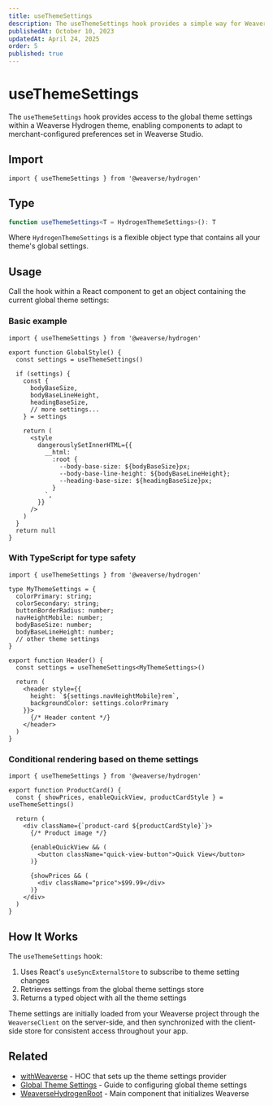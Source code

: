 ```yaml
---
title: useThemeSettings
description: The useThemeSettings hook provides a simple way for Weaverse Hydrogen components to retrieve and utilize the global theme settings.
publishedAt: October 10, 2023
updatedAt: April 24, 2025
order: 5
published: true
---
```


# useThemeSettings

The `useThemeSettings` hook provides access to the global theme settings within a Weaverse Hydrogen theme, enabling components to adapt to merchant-configured preferences set in Weaverse Studio.

## Import

```tsx
import { useThemeSettings } from '@weaverse/hydrogen'
```

## Type

```typescript
function useThemeSettings<T = HydrogenThemeSettings>(): T
```

Where `HydrogenThemeSettings` is a flexible object type that contains all your theme's global settings.

## Usage

Call the hook within a React component to get an object containing the current global theme settings:

### Basic example

```tsx
import { useThemeSettings } from '@weaverse/hydrogen'

export function GlobalStyle() {
  const settings = useThemeSettings()
  
  if (settings) {
    const {
      bodyBaseSize,
      bodyBaseLineHeight,
      headingBaseSize,
      // more settings...
    } = settings

    return (
      <style
        dangerouslySetInnerHTML={{
          __html: `
            :root {
              --body-base-size: ${bodyBaseSize}px;
              --body-base-line-height: ${bodyBaseLineHeight};
              --heading-base-size: ${headingBaseSize}px;
            }
          `,
        }}
      />
    )
  }
  return null
}
```

### With TypeScript for type safety

```tsx
import { useThemeSettings } from '@weaverse/hydrogen'

type MyThemeSettings = {
  colorPrimary: string;
  colorSecondary: string;
  buttonBorderRadius: number;
  navHeightMobile: number;
  bodyBaseSize: number;
  bodyBaseLineHeight: number;
  // other theme settings
}

export function Header() {
  const settings = useThemeSettings<MyThemeSettings>() 
  
  return (
    <header style={{ 
      height: `${settings.navHeightMobile}rem`,
      backgroundColor: settings.colorPrimary 
    }}>
      {/* Header content */}
    </header>
  )
}
```

### Conditional rendering based on theme settings

```tsx
import { useThemeSettings } from '@weaverse/hydrogen'

export function ProductCard() {
  const { showPrices, enableQuickView, productCardStyle } = useThemeSettings()
  
  return (
    <div className={`product-card ${productCardStyle}`}>
      {/* Product image */}
      
      {enableQuickView && (
        <button className="quick-view-button">Quick View</button>
      )}
      
      {showPrices && (
        <div className="price">$99.99</div>
      )}
    </div>
  )
}
```

## How It Works

The `useThemeSettings` hook:

1. Uses React's `useSyncExternalStore` to subscribe to theme setting changes
2. Retrieves settings from the global theme settings store
3. Returns a typed object with all the theme settings

Theme settings are initially loaded from your Weaverse project through the `WeaverseClient` on the server-side, and then synchronized with the client-side store for consistent access throughout your app.

## Related

- [withWeaverse](/docs/api/with-weaverse) - HOC that sets up the theme settings provider
- [Global Theme Settings](/docs/guides/global-theme-settings) - Guide to configuring global theme settings
- [WeaverseHydrogenRoot](/docs/api/weaverse-hydrogen-root) - Main component that initializes Weaverse

